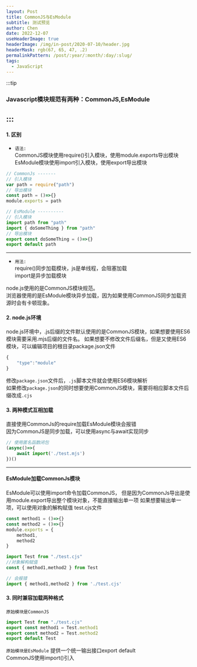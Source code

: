 ```yaml
---
layout: Post
title: CommonJS与EsModule
subtitle: 测试预览
author: Chen
date: 2022-12-07
useHeaderImage: true
headerImage: /img/in-post/2020-07-10/header.jpg
headerMask: rgb(67, 65, 47, .2)
permalinkPattern: /post/:year/:month/:day/:slug/
tags:
  - JavaScript
---
```

:::tip
### Javascript模块规范有两种：CommonJS,EsModule
:::
---
#### 1. 区别
* `语法:`  
  CommonJS模块使用require()引入模块，使用module.exports导出模块  
  EsModule模块使用import引入模块，使用export导出模块
```js
// CommonJs -------
// 引入模块
var path = require("path")
// 导出模块
const path = ()=>{}
module.exports = path

// EsModule ----------
// 引入模块
import path from "path"
import { doSomeThing } from "path"
// 导出模块
export const doSomeThing = ()=>{}
export default path
```
 ---

* `用法:`  
require()同步加载模块，js是单线程，会阻塞加载  
import是异步加载模块

node.js使用的是CommonJS模块规范。  
浏览器使用的是EsModule模块异步加载，因为如果使用CommonJS同步加载资源时会有卡顿现象。
#### 2. node.js环境
node.js环境中，.js后缀的文件默认使用的是CommonJS模块，如果想要使用ES6模块需要采用.mjs后缀的文件名。
如果想要不修改文件后缀名，但是又使用ES6模块，可以编辑项目的根目录package.json文件
```js
{
    "type":"module"
}
```
修改`package.json`文件后，`.js`脚本文件就会使用ES6模块解析  
如果修改`package.json`的同时想要使用CommonJS模块，需要将相应脚本文件后缀改成`.cjs`
#### 3. 两种模式互相加载
直接使用CommonJs的require加载EsModule模块会报错  
因为CommonJS是同步加载，可以使用async与await实现同步
```js
// 使用匿名函数闭包
(async()=>{
    await import('./test.mjs')
})()
```
---
#### EsModule加载CommonJs模块
EsModule可以使用import命令加载CommonJS，
但是因为CommonJs导出是使用module.export导出整个模块对象，不能直接输出单一项
如果想要输出单一项，可以使用对象的解构赋值
test.cjs文件
```js
const method1 = ()=>{}
const method2 = ()=>{}
module.exports = {
    method1,
    method2
}
```
```js
import Test from "./test.cjs"
//对象解构赋值
const { method1,method2 } from Test

// 会报错
import { method1,method2 } from './test.cjs'
```
#### 3. 同时兼容加载两种格式
`原始模块是CommonJS`
```js
import Test from "./test.cjs"
export const method1 = Test.method1
export const method2 = Test.method2
export default Test
```
`原始模块是EsModule`
提供一个统一输出接口export default  
CommonJS使用import()引入
